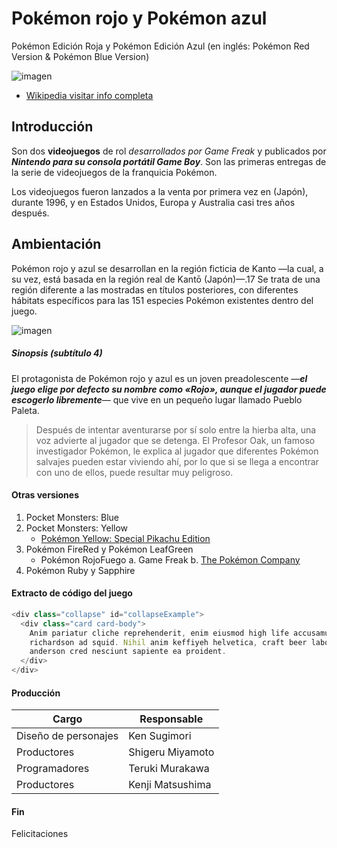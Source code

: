 # Pokémon rojo y Pokémon azul

Pokémon Edición Roja y Pokémon Edición Azul (en inglés: Pokémon Red Version & Pokémon Blue Version)

![imagen](https://camo.githubusercontent.com/b1c4757f226105c99b3b75eb988f4cfe470dc7eea206056c3a3bac77a8da75c5/68747470733a2f2f75706c6f61642e77696b696d656469612e6f72672f77696b6970656469612f636f6d6d6f6e732f7468756d622f392f39382f496e7465726e6174696f6e616c5f506f6b2543332541396d6f6e5f6c6f676f2e7376672f34393070782d496e7465726e6174696f6e616c5f506f6b2543332541396d6f6e5f6c6f676f2e7376672e706e67)

- [Wikipedia visitar info completa](https://es.wikipedia.org/wiki/Wikipedia:Portada)

## Introducción

 Son dos **videojuegos** de rol *desarrollados por Game Freak* y publicados por __*Nintendo para su consola portátil Game Boy*__. Son las primeras entregas de la serie de videojuegos de la franquicia Pokémon.

Los videojuegos fueron lanzados a la venta por primera vez en (Japón), durante 1996, y en Estados Unidos, Europa y Australia casi tres años después.

## Ambientación

Pokémon rojo y azul se desarrollan en la región ficticia de Kanto —la cual, a su vez, está basada en la región real de Kantō (Japón)—.17​ Se trata de una región diferente a las mostradas en títulos posteriores, con diferentes hábitats específicos para las 151 especies Pokémon existentes dentro del juego.

![imagen](https://camo.githubusercontent.com/9cede76a8ceaf223b08e1efbebc3e1c0f6e3101e6b45110e5ff321691c82225a/68747470733a2f2f75706c6f61642e77696b696d656469612e6f72672f77696b6970656469612f636f6d6d6f6e732f7468756d622f622f62352f4a6170616e5f4b616e746f5f526567696f6e5f6c617267652e706e672f34303070782d4a6170616e5f4b616e746f5f526567696f6e5f6c617267652e706e67)
##### Sinopsis (subtítulo 4)
El protagonista de Pokémon rojo y azul es un joven preadolescente —__*el juego elige por defecto su nombre como «Rojo», aunque el jugador puede escogerlo libremente*__— que vive en un pequeño lugar llamado Pueblo Paleta.

> ​Después de intentar aventurarse por sí solo entre la hierba alta, una voz advierte al jugador que se detenga. El Profesor Oak, un famoso investigador Pokémon, le explica al jugador que diferentes Pokémon salvajes pueden estar viviendo ahí, por lo que si se llega a encontrar con uno de ellos, puede resultar muy peligroso.

#### Otras versiones

1. Pocket Monsters: Blue
2. Pocket Monsters: Yellow
    *  [Pokémon Yellow: Special Pikachu Edition](https://es.wikipedia.org/wiki/Pok%C3%A9mon_Yellow)
3. Pokémon FireRed y Pokémon LeafGreen
    * Pokémon RojoFuego
        a. Game Freak
        b. [The Pokémon Company](https://es.wikipedia.org/wiki/The_Pok%C3%A9mon_Company)
4. Pokémon Ruby y Sapphire

#### Extracto de código del juego

```javascript
<div class="collapse" id="collapseExample">
  <div class="card card-body">
    Anim pariatur cliche reprehenderit, enim eiusmod high life accusamus terry
    richardson ad squid. Nihil anim keffiyeh helvetica, craft beer labore wes
    anderson cred nesciunt sapiente ea proident.
  </div>
</div>
```
#### Producción

Cargo | Responsable
------------ | -------------
Diseño de personajes | Ken Sugimori
Productores | Shigeru Miyamoto
Programadores | Teruki Murakawa
Productores | Kenji Matsushima

#### Fin

Felicitaciones 
